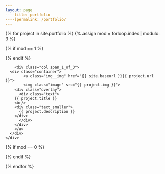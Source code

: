 ```yaml
---
layout: page
----title: portfolio
----[permalink: /portfolio/
---
```


{% for project in site.portfolio %}
{% assign mod = forloop.index | modulo: 3 %}
    
{% if mod  == 1 %}
<div class="section group">
{% endif %}

        <div class="col span_1_of_3">
	  <div class="container">
            <a class="img__img" href="{{ site.baseurl }}{{ project.url }}">	
            <img class="image" src="{{ project.img }}">
	    <div class="overlay">
	      <div class="text">
		{{ project.title }}
		<br/>
		<div class="text_smaller">
		  {{ project.description }}
		</div>
	      </div>
	    </div>
	    </a>
	  </div>
	</div>

{% if mod == 0 %}
</div>
{% endif %}

{% endfor %}
